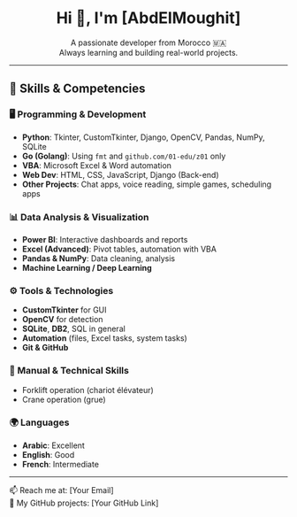 <h1 align="center">Hi 👋, I'm [AbdElMoughit]</h1>
<p align="center">
  A passionate developer from Morocco 🇲🇦<br>
  Always learning and building real-world projects.
</p>

---

## 💼 Skills & Competencies

### 🖥️ Programming & Development
- **Python**: Tkinter, CustomTkinter, Django, OpenCV, Pandas, NumPy, SQLite
- **Go (Golang)**: Using `fmt` and `github.com/01-edu/z01` only
- **VBA**: Microsoft Excel & Word automation
- **Web Dev**: HTML, CSS, JavaScript, Django (Back-end)
- **Other Projects**: Chat apps, voice reading, simple games, scheduling apps

### 📊 Data Analysis & Visualization
- **Power BI**: Interactive dashboards and reports
- **Excel (Advanced)**: Pivot tables, automation with VBA
- **Pandas & NumPy**: Data cleaning, analysis
- **Machine Learning / Deep Learning**

### ⚙️ Tools & Technologies
- **CustomTkinter** for GUI
- **OpenCV** for detection
- **SQLite**, **DB2**, SQL in general
- **Automation** (files, Excel tasks, system tasks)
- **Git & GitHub**

### 🚜 Manual & Technical Skills
- Forklift operation (chariot élévateur)
- Crane operation (grue)

### 🌍 Languages
- **Arabic**: Excellent
- **English**: Good
- **French**: Intermediate

---

📫 Reach me at: [Your Email]  
🔗 My GitHub projects: [Your GitHub Link]
